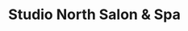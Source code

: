 ---
title: "Studio North Salon & Spa"
url: /kingwood/studio-north-salon-and-spa/
shop: hairdresser
---